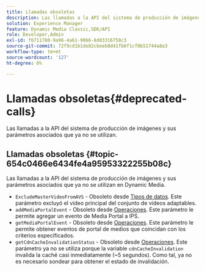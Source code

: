 ```yaml
---
title: Llamadas obsoletas
description: Las llamadas a la API del sistema de producción de imágenes y sus parámetros asociados que ya no se utilizan ni admiten en Dynamic Media.
solution: Experience Manager
feature: Dynamic Media Classic,SDK/API
role: Developer,Admin
exl-id: f6711780-9a96-4a61-9066-8d83316758c3
source-git-commit: 72f9cd1b1de82cbeeb8d41fb0f1cf0b51744a8a3
workflow-type: tm+mt
source-wordcount: '127'
ht-degree: 0%

---
```


# Llamadas obsoletas{#deprecated-calls}

Las llamadas a la API del sistema de producción de imágenes y sus parámetros asociados que ya no se utilizan.

## Llamadas obsoletas {#topic-654c0466e6434fe4a95953322255b08c}

Las llamadas a la API del sistema de producción de imágenes y sus parámetros asociados que ya no se utilizan en Dynamic Media.

* `ExcludeMasterVideoFromAVS` - Obsoleto desde [Tipos de datos](/help/aem-ips-api/types/c-data-types/c-data-types.md). Este parámetro excluyó el vídeo principal del conjunto de vídeos adaptables. <!-- Adobe is ending support for this parameter on September 1, 2022. -->
* `addMediaPortalEvent` - Obsoleto desde [Operaciones](/help/aem-ips-api/operations/c-operations-intro/c-operations-intro.md). Este parámetro le permite agregar un evento de Media Portal a IPS.
* `getMediaPortalEvent` - Obsoleto desde [Operaciones](/help/aem-ips-api/operations/c-operations-intro/c-operations-intro.md). Este parámetro le permite obtener eventos de portal de medios que coincidan con los criterios especificados.
* `getCdnCacheInvalidationStatus` - Obsoleto desde [Operaciones](/help/aem-ips-api/operations/c-operations-intro/c-operations-intro.md). Este parámetro ya no se utiliza porque la variable `cdnCacheInvalidation` invalida la caché casi inmediatamente (~5 segundos). Como tal, ya no es necesario sondear para obtener el estado de invalidación.
